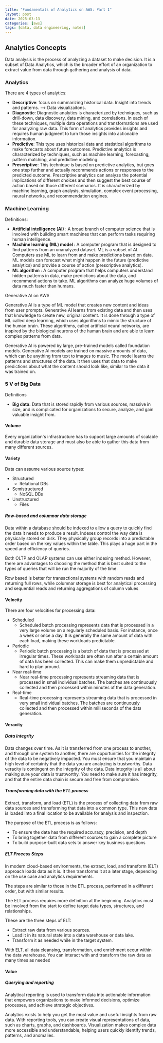 ```yaml
---
title: "Fundamentals of Analytics on AWS: Part 1"
layout: post
date: 2025-03-13
categories: [aws]
tags: [data, data engineering, notes]
---
```

## Analytics Concepts

Data analysis is the process of analyzing a dataset to make decision. It is a subset of Data Analytics, which is the broader effort of an organization to extract value from data through gathering and analysis of data.

### Analytics

There are 4 types of analytics:

- **Descriptive**: focus on summarizing historical data. Insight into trends and patterns. --> Data visualizaitons.
- **Diagnostic**: Diagnostic analytics is characterized by techniques, such as drill-down, data discovery, data mining, and correlations. In each of these techniques, multiple data operations and transformations are used for analyzing raw data. This form of analytics provides insights and requires human judgment to turn those insights into actionable information.
- **Predictive**: This type uses historical data and statistical algorithms to make forecasts about future outcomes. Predictive analytics is characterized by techniques, such as machine learning, forecasting, pattern matching, and predictive modeling.
- **Prescriptive**:  This technique is based on predictive analytics, but goes one step further and actually recommends actions or responses to the predicted outcome. Prescriptive analytics can analyze the potential implications of different choices and then suggest the best course of action based on those different scenarios. It is characterized by machine learning, graph analysis, simulation, complex event processing, neural networks, and recommendation engines.

### Machine Learning

Definitions:

- **Artificial intelligence (AI)** : A broad branch of
  computer science that is involved with building smart machines that can perform tasks requiring human intelligence.
- **Machine learning (ML) model** : A computer program that is designed to find patterns from an unanalyzed dataset. ML is a subset of AI. Computers use ML to learn from and make
  predictions based on data. ML models can forecast what might happen in the future (predictive analytics) and provide a course of action (prescriptive analytics).
- **ML algorithm** : A computer program that helps
  computers understand hidden patterns in data, make predictions about the data, and recommend actions to take. ML algorithms can analyze huge volumes of data much faster than humans.

Generative AI on AWS

Generative AI is a type of ML model that creates new content and ideas from user prompts. Generative AI learns from existing data
and then uses that knowledge to create new, original content. It is done through a type of ML called deep learning, which uses algorithms to mimic the structure of the human brain. These algorithms, called
artificial neural networks, are inspired by the biological neurons of the human brain and are able to learn complex patterns from data.

Generative AI is powered by large, pre-trained models called foundation models. Generative AI models are trained on massive amounts of data, which can be anything from text to images to music. The model learns the patterns and structures of the data. It then uses that data to make predictions about what the content should look like, similar to the data it was trained on.

### 5 V of Big Data

Definitions

- **Big data:** Data that is stored rapidly from various sources, massive in size, and is complicated for organizations to secure, analyze, and gain valuable insight from.

#### Volume

Every organization's infrastructure has to support large amounts of scalable and durable data storage and must also be able to gather this data from many different sources. 

#### Variety

Data can assume various source types:
- Structured
  - Relational DBs
- Semistructured
  - NoSQL DBs
- Unstructured
  - Files

##### Row-based and columnar data storage

Data within a database should be indexed to allow a query to quickly find the data it needs to produce a result. Indexes control the way data is physically stored on disk. They physically group records into a predictable order based on the key values within the table. This plays a huge part in the speed and efficiency of queries.

Both OLTP and OLAP systems can use either indexing method. However, there are advantages to choosing the method that is best suited to the types of queries that will be run the majority of the time.

Row based is better for transactional systems with random reads and returning full rows, while columnar storage is best for analytical processing and sequential reads and returning aggregations of column values.

#### Velocity

There are four velocities for processing data:
- Scheduled
  - Scheduled batch processing represents data that is processed in a very large volume on a regularly scheduled basis. For instance, once a week or once a day. It is generally the same amount of data with each load, making these workloads predictable.
- Periodic
  - Periodic batch processing is a batch of data that is processed at irregular times. These workloads are often run after a certain amount of data has been collected. This can make them unpredictable and hard to plan around.
- Near real-time
  - Near real-time processing represents streaming data that is processed in small individual batches. The batches are continuously collected and then processed within minutes of the data generation.
- Real-time
  - Real-time processing represents streaming data that is processed in very small individual batches. The batches are continuously collected and then processed within milliseconds of the data generation.

#### Veracity

##### Data integrity 

Data changes over time. As it is transferred from one process to another, and through one system to another, there are opportunities for the integrity of the data to be negatively impacted. You must ensure that you maintain a high level of certainty that the data you are analyzing is trustworthy. Data veracity is contingent on the integrity of the data. Data integrity is all about making sure your data is trustworthy. You need to make sure it has integrity, and that the entire data chain is secure and free from compromise. 

##### Transforming data with the ETL process

Extract, transform, and load (ETL) is the process of collecting data from raw data sources and transforming that data into a common type. This new data is loaded into a final location to be available for analysis and inspection.

The purpose of the ETL process is as follows:
- To ensure the data has the required accuracy, precision, and depth
- To bring together data from different sources to gain a complete picture
- To build purpose-built data sets to answer key business questions

##### ELT Process Steps

In modern cloud-based environments, the extract, load, and transform (ELT) approach loads data as it is. It then transforms it at a later stage, depending on the use case and analytics requirements. 

The steps are similar to those in the ETL process, performed in a different order, but with similar results.

The ELT process requires more definition at the beginning. Analytics must be involved from the start to define target data types, structures, and relationships.

These are the three steps of ELT:

- Extract raw data from various sources.
- Load it in its natural state into a data warehouse or data lake.
- Transform it as needed while in the target system.

With ELT, all data cleansing, transformation, and enrichment occur within the data warehouse. You can interact with and transform the raw data as many times as needed

#### Value

##### Querying and reporting

Analytical reporting is used to transform data into actionable information that empowers organizations to make informed decisions, optimize processes, and achieve strategic objectives.

Analytics exists to help you get the most value and useful insights from raw data. With reporting tools, you can create visual representations of data, such as charts, graphs, and dashboards. Visualization makes complex data more accessible and understandable, helping users quickly identify trends, patterns, and anomalies. 
